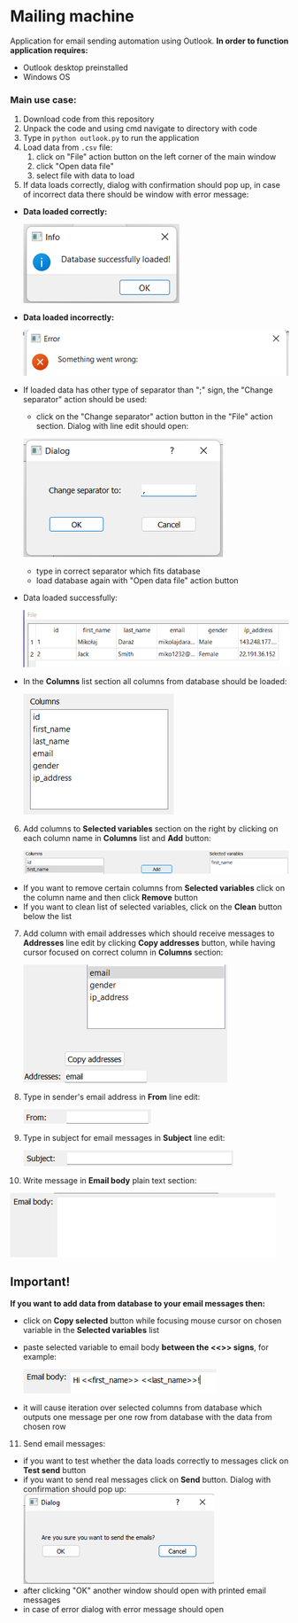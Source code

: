 # Mailing machine

Application for email sending automation using Outlook. **In order to function application requires:**
- Outlook desktop preinstalled
- Windows OS 

### Main use case:
1. Download code from this repository
1. Unpack the code and using cmd navigate to directory with code
1. Type in `python outlook.py` to run the application
1. Load data from `.csv` file:
   1. click on "File" action button on the left corner of the main window
   2. click "Open data file"
   3. select file with data to load
2. If data loads correctly, dialog with confirmation should pop up, in case of incorrect data there should be window with error message:

- **Data loaded correctly:**

   ![img.png](static/img_readme/img.png)

- **Data loaded incorrectly:**

   ![img_1.png](static/img_readme/img_1.png)

- If loaded data has other type of separator than ";" sign, the "Change separator" action should be used:
  - click on the "Change separator" action button in the "File" action section. Dialog with line edit should open:
   
   ![img_2.png](static/img_readme/img_2.png)

  - type in correct separator which fits database
  - load database again with "Open data file" action button
- Data loaded successfully:

   ![img_12.png](static/img_readme/img_12.png)

- In the **Columns** list section all columns from database should be loaded:

   ![img_3.png](static/img_readme/img_3.png)

6. Add columns to **Selected variables** section on the right by clicking on each column name in **Columns** list and **Add** button:

   ![img_4.png](static/img_readme/img_4.png)

- If you want to remove certain columns from **Selected variables** click on the column name and then click **Remove** button
- If you want to clean list of selected variables, click on the **Clean** button below the list 

7. Add column with email addresses which should receive messages to **Addresses** line edit by clicking **Copy addresses** button, while having cursor focused on correct column in **Columns** section:

   ![img_5.png](static/img_readme/img_5.png)

8. Type in sender's email address in **From** line edit:

   ![img_6.png](static/img_readme/img_6.png)

9. Type in subject for email messages in **Subject** line edit:

   ![img_8.png](static/img_readme/img_8.png)

10. Write message in **Email body** plain text section:

   ![img_9.png](static/img_readme/img_9.png)

## Important!
**If you want to add data from database to your email messages then:**
- click on **Copy selected** button while focusing mouse cursor on chosen variable in the **Selected variables** list
- paste selected variable to email body **between the <<>> signs**, for example:
  
   ![img_10.png](static/img_readme/img_10.png)
- it will cause iteration over selected columns from database which outputs one message per one row from database with the data from chosen row

11. Send email messages:
   - if you want to test whether the data loads correctly to messages  click on **Test send** button
   - if you want to send real messages click on **Send** button. Dialog with confirmation should pop up:
   ![img_11.png](static/img_readme/img_11.png)
   - after clicking "OK" another window should open with printed email messages
   - in case of error dialog with error message should open
